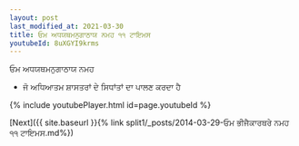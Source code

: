 ```yaml
---
layout: post
last_modified_at: 2021-03-30
title: ਓਮ ਅਧਯਥਮਨੁਗਾਠਾਯ ਨਮਹ ੧੧ ਟਾਇਮਸ
youtubeId: 8uXGYI9krms
---
```

 
 
 ਓਮ ਅਧਯਥਮਨੁਗਾਠਾਯ ਨਮਹ  
 
 -  ਜੋ ਅਧਿਆਤਮ ਸ਼ਾਸਤਰਾਂ ਦੇ ਸਿਧਾਂਤਾਂ ਦਾ ਪਾਲਣ ਕਰਦਾ ਹੈ 
 
  
 
  
 
 
 
 
 
 


{% include youtubePlayer.html id=page.youtubeId %}
 
[Next]({{ site.baseurl }}{% link  split1/_posts/2014-03-29-ਓਮ ਭੀਜੈਕਾਰਥਰੇ ਨਮਹ ੧੧ ਟਾਇਮਸ.md%})
 
